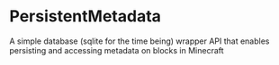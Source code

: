 # PersistentMetadata
A simple database (sqlite for the time being) wrapper API that enables persisting and accessing metadata on blocks in Minecraft
